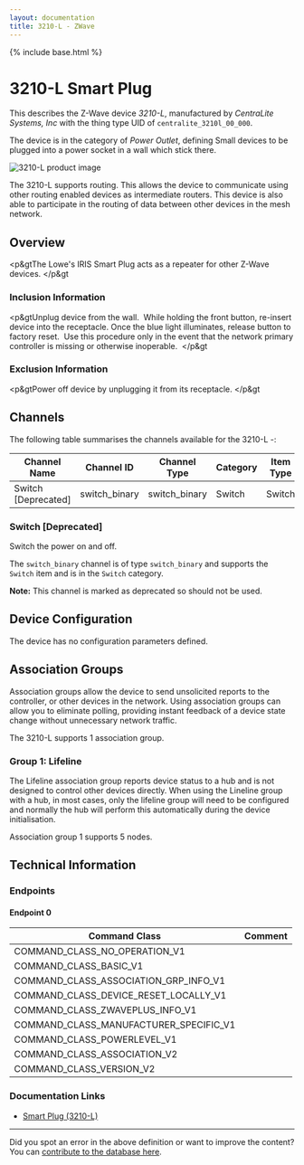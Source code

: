 ```yaml
---
layout: documentation
title: 3210-L - ZWave
---
```


{% include base.html %}

# 3210-L Smart Plug
This describes the Z-Wave device *3210-L*, manufactured by *CentraLite Systems, Inc* with the thing type UID of ```centralite_3210l_00_000```.

The device is in the category of *Power Outlet*, defining Small devices to be plugged into a power socket in a wall which stick there.

![3210-L product image](https://opensmarthouse.org/zwavedatabase/1022/image/)


The 3210-L supports routing. This allows the device to communicate using other routing enabled devices as intermediate routers.  This device is also able to participate in the routing of data between other devices in the mesh network.

## Overview

<p&gtThe Lowe's IRIS Smart Plug acts as a repeater for other Z-Wave devices. </p&gt

### Inclusion Information

<p&gtUnplug device from the wall.  While holding the front button, re-insert device into the receptacle. Once the blue light illuminates, release button to factory reset.  Use this procedure only in the event that the network primary controller is missing or otherwise inoperable.  </p&gt

### Exclusion Information

<p&gtPower off device by unplugging it from its receptacle. </p&gt

## Channels

The following table summarises the channels available for the 3210-L -:

| Channel Name | Channel ID | Channel Type | Category | Item Type |
|--------------|------------|--------------|----------|-----------|
| Switch  [Deprecated]| switch_binary | switch_binary | Switch | Switch | 

### Switch [Deprecated]
Switch the power on and off.

The ```switch_binary``` channel is of type ```switch_binary``` and supports the ```Switch``` item and is in the ```Switch``` category.

**Note:** This channel is marked as deprecated so should not be used.



## Device Configuration

The device has no configuration parameters defined.

## Association Groups

Association groups allow the device to send unsolicited reports to the controller, or other devices in the network. Using association groups can allow you to eliminate polling, providing instant feedback of a device state change without unnecessary network traffic.

The 3210-L supports 1 association group.

### Group 1: Lifeline

The Lifeline association group reports device status to a hub and is not designed to control other devices directly. When using the Lineline group with a hub, in most cases, only the lifeline group will need to be configured and normally the hub will perform this automatically during the device initialisation.

Association group 1 supports 5 nodes.

## Technical Information

### Endpoints

#### Endpoint 0

| Command Class | Comment |
|---------------|---------|
| COMMAND_CLASS_NO_OPERATION_V1| |
| COMMAND_CLASS_BASIC_V1| |
| COMMAND_CLASS_ASSOCIATION_GRP_INFO_V1| |
| COMMAND_CLASS_DEVICE_RESET_LOCALLY_V1| |
| COMMAND_CLASS_ZWAVEPLUS_INFO_V1| |
| COMMAND_CLASS_MANUFACTURER_SPECIFIC_V1| |
| COMMAND_CLASS_POWERLEVEL_V1| |
| COMMAND_CLASS_ASSOCIATION_V2| |
| COMMAND_CLASS_VERSION_V2| |

### Documentation Links

* [Smart Plug (3210-L)](https://opensmarthouse.org/zwavedatabase/1022/812489023087-use.pdf)

---

Did you spot an error in the above definition or want to improve the content?
You can [contribute to the database here](https://opensmarthouse.org/zwavedatabase/1022).
